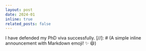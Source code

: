 ```yaml
---
layout: post
date: 2024-01
inline: true
related_posts: false
---
```

I have defended my PhD viva successfully.
[//]: # (A simple inline announcement with Markdown emoji! :sparkles: :smile:)
